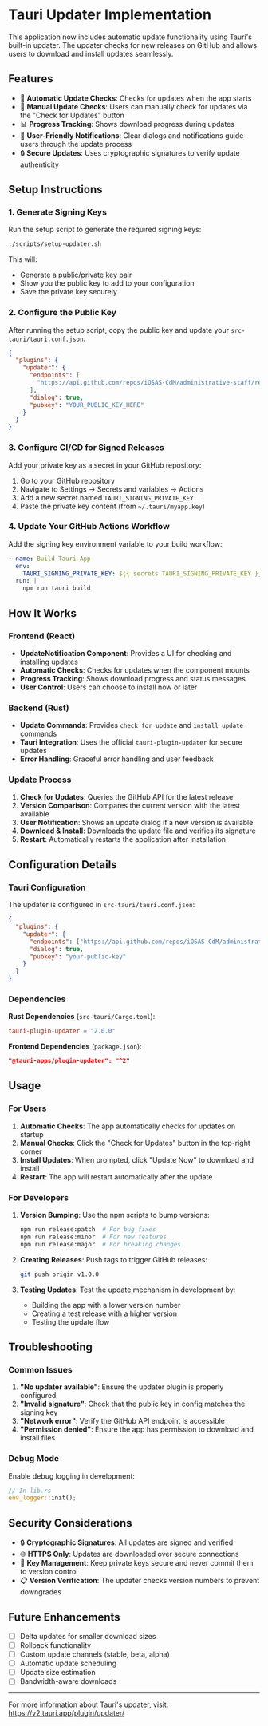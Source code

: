 # Tauri Updater Implementation

This application now includes automatic update functionality using Tauri's built-in updater. The updater checks for new releases on GitHub and allows users to download and install updates seamlessly.

## Features

- 🔄 **Automatic Update Checks**: Checks for updates when the app starts
- 🎯 **Manual Update Checks**: Users can manually check for updates via the "Check for Updates" button
- 📊 **Progress Tracking**: Shows download progress during updates
- 🔔 **User-Friendly Notifications**: Clear dialogs and notifications guide users through the update process
- 🔒 **Secure Updates**: Uses cryptographic signatures to verify update authenticity

## Setup Instructions

### 1. Generate Signing Keys

Run the setup script to generate the required signing keys:

```bash
./scripts/setup-updater.sh
```

This will:
- Generate a public/private key pair
- Show you the public key to add to your configuration
- Save the private key securely

### 2. Configure the Public Key

After running the setup script, copy the public key and update your `src-tauri/tauri.conf.json`:

```json
{
  "plugins": {
    "updater": {
      "endpoints": [
        "https://api.github.com/repos/iOSAS-CdM/administrative-staff/releases/latest"
      ],
      "dialog": true,
      "pubkey": "YOUR_PUBLIC_KEY_HERE"
    }
  }
}
```

### 3. Configure CI/CD for Signed Releases

Add your private key as a secret in your GitHub repository:

1. Go to your GitHub repository
2. Navigate to Settings → Secrets and variables → Actions
3. Add a new secret named `TAURI_SIGNING_PRIVATE_KEY`
4. Paste the private key content (from `~/.tauri/myapp.key`)

### 4. Update Your GitHub Actions Workflow

Add the signing key environment variable to your build workflow:

```yaml
- name: Build Tauri App
  env:
    TAURI_SIGNING_PRIVATE_KEY: ${{ secrets.TAURI_SIGNING_PRIVATE_KEY }}
  run: |
    npm run tauri build
```

## How It Works

### Frontend (React)

- **UpdateNotification Component**: Provides a UI for checking and installing updates
- **Automatic Checks**: Checks for updates when the component mounts
- **Progress Tracking**: Shows download progress and status messages
- **User Control**: Users can choose to install now or later

### Backend (Rust)

- **Update Commands**: Provides `check_for_update` and `install_update` commands
- **Tauri Integration**: Uses the official `tauri-plugin-updater` for secure updates
- **Error Handling**: Graceful error handling and user feedback

### Update Process

1. **Check for Updates**: Queries the GitHub API for the latest release
2. **Version Comparison**: Compares the current version with the latest available
3. **User Notification**: Shows an update dialog if a new version is available
4. **Download & Install**: Downloads the update file and verifies its signature
5. **Restart**: Automatically restarts the application after installation

## Configuration Details

### Tauri Configuration

The updater is configured in `src-tauri/tauri.conf.json`:

```json
{
  "plugins": {
    "updater": {
      "endpoints": ["https://api.github.com/repos/iOSAS-CdM/administrative-staff/releases/latest"],
      "dialog": true,
      "pubkey": "your-public-key"
    }
  }
}
```

### Dependencies

**Rust Dependencies** (`src-tauri/Cargo.toml`):
```toml
tauri-plugin-updater = "2.0.0"
```

**Frontend Dependencies** (`package.json`):
```json
"@tauri-apps/plugin-updater": "^2"
```

## Usage

### For Users

1. **Automatic Checks**: The app automatically checks for updates on startup
2. **Manual Checks**: Click the "Check for Updates" button in the top-right corner
3. **Install Updates**: When prompted, click "Update Now" to download and install
4. **Restart**: The app will restart automatically after the update

### For Developers

1. **Version Bumping**: Use the npm scripts to bump versions:
   ```bash
   npm run release:patch  # For bug fixes
   npm run release:minor  # For new features
   npm run release:major  # For breaking changes
   ```

2. **Creating Releases**: Push tags to trigger GitHub releases:
   ```bash
   git push origin v1.0.0
   ```

3. **Testing Updates**: Test the update mechanism in development by:
   - Building the app with a lower version number
   - Creating a test release with a higher version
   - Testing the update flow

## Troubleshooting

### Common Issues

1. **"No updater available"**: Ensure the updater plugin is properly configured
2. **"Invalid signature"**: Check that the public key in config matches the signing key
3. **"Network error"**: Verify the GitHub API endpoint is accessible
4. **"Permission denied"**: Ensure the app has permission to download and install files

### Debug Mode

Enable debug logging in development:

```rust
// In lib.rs
env_logger::init();
```

## Security Considerations

- 🔒 **Cryptographic Signatures**: All updates are signed and verified
- 🌐 **HTTPS Only**: Updates are downloaded over secure connections
- 🔑 **Key Management**: Keep private keys secure and never commit them to version control
- 📋 **Version Verification**: The updater checks version numbers to prevent downgrades

## Future Enhancements

- [ ] Delta updates for smaller download sizes
- [ ] Rollback functionality
- [ ] Custom update channels (stable, beta, alpha)
- [ ] Automatic update scheduling
- [ ] Update size estimation
- [ ] Bandwidth-aware downloads

---

For more information about Tauri's updater, visit: https://v2.tauri.app/plugin/updater/
